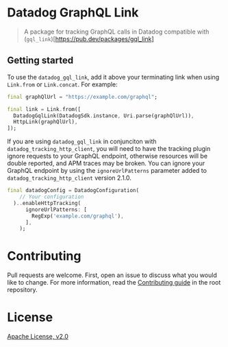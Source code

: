 
# Datadog GraphQL Link

> A package for tracking GraphQL calls in Datadog compatible with (`gql_link`)[https://pub.dev/packages/gql_link]

## Getting started

To use the `datadog_gql_link`, add it above your terminating link when using `Link.from` or `Link.concat`. For example:

```dart
final graphQlUrl = "https://example.com/graphql";

final link = Link.from([
  DatadogGqlLink(DatadogSdk.instance, Uri.parse(graphQlUrl)),
  HttpLink(graphQlUrl),
]);
```

If you are using `datadog_gql_link` in conjunciton with
`datadog_tracking_http_client`, you will need to have the tracking plugin ignore
requests to your GraphQL endpoint, otherwise resources will be double reported,
and APM traces may be broken. You can ignore your GraphQL endpoint by using the
`ignoreUrlPatterns` parameter added to `datadog_tracking_http_client` version
2.1.0.

```dart
final datadogConfig = DatadogConfiguration(
    // Your configuration
  )..enableHttpTracking(
      ignoreUrlPatterns: [
        RegExp('example.com/graphql'),
      ],
    );
```


# Contributing

Pull requests are welcome. First, open an issue to discuss what you would like
to change. For more information, read the [Contributing
guide](../../CONTRIBUTING.md) in the root repository.

# License

[Apache License, v2.0](LICENSE)
